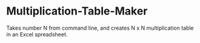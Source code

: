 # Multiplication-Table-Maker
 Takes number N from command line, and creates N x N multiplication table in an Excel spreadsheet.
